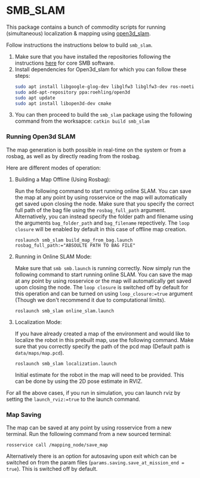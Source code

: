 # SMB_SLAM
This package contains a bunch of commodity scripts for running (simultaneous) localization & mapping using [open3d_slam](https://github.com/ETHZ-RobotX/open3d_slam_advanced_rss_2024).

Follow instructions the instructions below to build ```smb_slam```.

1. Make sure that you have installed the repositories following the instructions [here](https://ethz-robotx.github.io/SuperMegaBot/core-software/installation_core.html) for core SMB software.
2. Install dependencies for Open3d_slam for which you can follow these steps:
     ```bash
     sudo apt install libgoogle-glog-dev libglfw3 libglfw3-dev ros-noetic-jsk-rviz-plugins liblua5.2-dev
     sudo add-apt-repository ppa:roehling/open3d
     sudo apt update
     sudo apt install libopen3d-dev cmake
     ```
3. You can then proceed to build the `smb_slam` package using the following command from the worksapce: `catkin build smb_slam`

### Running Open3d SLAM

The map generation is both possible in real-time on the system or from a rosbag, as well as by directly reading from the rosbag. 

Here are different modes of operation:

1. Building a Map Offline (Using Rosbag):

     Run the following command to start running online SLAM. You can save the map at any point by using rosservice or the map will automatically get saved upon closing the node. Make sure that you specify the correct full path of the bag file using the `rosbag_full_path` argument. Alternatively, you can instead specify the folder path and filename using the arguments `bag_folder_path` and `bag_filename` repectively. The `loop closure` will be enabled by default in this case of offline map creation.
     
      ```
      roslaunch smb_slam build_map_from_bag.launch rosbag_full_path:="ABSOULTE PATH TO BAG FILE"
      ```

2. Running in Online SLAM Mode:

      Make sure that `smb smb.launch` is running correctly. Now simply run the following command to start running online SLAM. You can save the map at any point by using rosservice or the map will automatically get saved upon closing the node. The `loop closure` is switched off by default for this operation and can be turned on using ```loop_closure:=true``` argument (Though we don't recommend it due to computational limits).
      
      ```
      roslaunch smb_slam online_slam.launch
      ```

3. Localization Mode:

      If you have already created a map of the environment and would like to localize the robot in this prebuilt map, use the following command. Make sure that you correctly specify the path of the pcd map (Default path is `data/maps/map.pcd`).
      ```
      roslaunch smb_slam localization.launch 
      ```
     Initial estimate for the robot in the map will need to be provided. This can be done by using the 2D pose estimate in RVIZ.
   
For all the above cases, if you run in simulation, you can launch rviz by setting the `launch_rviz:=true` to the launch command.

### Map Saving

The map can be saved at any point by using rosservice from a new terminal. Run the following command from a new sourced terminal:
```
rosservice call /mapping_node/save_map
```
Alternatively there is an option for autosaving upon exit which can be switched on from the param files (`params.saving.save_at_mission_end = true`). This is switched off by default.
